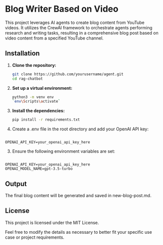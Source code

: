 # Blog Writer Based on Video

This project leverages AI agents to create blog content from YouTube videos. It utilizes the CrewAI framework to orchestrate agents performing research and writing tasks, resulting in a comprehensive blog post based on video content from a specified YouTube channel.

## Installation

1. **Clone the repository:**

    ```bash
    git clone https://github.com/yourusername/agent.git
    cd rag-chatbot
    ```

2. **Set up a virtual environment:**

    ```bash
    python3 -m venv env
    `env\Scripts\activate`
    ```

3. **Install the dependencies:**

    ```bash
    pip install -r requirements.txt
    ```

2. Create a .env file in the root directory and add your OpenAI API key:

```plaintext

OPENAI_API_KEY=your_openai_api_key_here
```
3. Ensure the following environment variables are set:

```plaintext

OPENAI_API_KEY=your_openai_api_key_here
OPENAI_MODEL_NAME=gpt-3.5-turbo
```

## Output
The final blog content will be generated and saved in new-blog-post.md.

## License
This project is licensed under the MIT License.



Feel free to modify the details as necessary to better fit your specific use case or project requirements.

